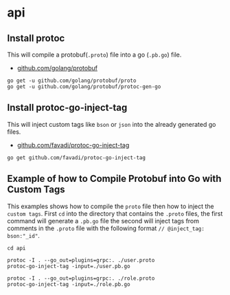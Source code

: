 # api

## Install protoc

This will compile a protobuf(`.proto`) file into a go (`.pb.go`) file.
- [github.com/golang/protobuf](https://github.com/golang/protobuf)

```
go get -u github.com/golang/protobuf/proto
go get -u github.com/golang/protobuf/protoc-gen-go
```

## Install protoc-go-inject-tag

This will inject custom tags like `bson` or `json` into the already generated go files.
- [github.com/favadi/protoc-go-inject-tag](https://github.com/favadi/protoc-go-inject-tag)

```
go get github.com/favadi/protoc-go-inject-tag
```

## Example of how to Compile Protobuf into Go with Custom Tags

This examples shows how to compile the `proto` file then how to inject the `custom tags`. First `cd` into the directory that contains the `.proto` files, the first command will generate a `.pb.go` file the second will inject tags from comments in the `.proto` file with the following format `// @inject_tag: bson:"_id"`.

```
cd api

protoc -I . --go_out=plugins=grpc:. ./user.proto
protoc-go-inject-tag -input=./user.pb.go

protoc -I . --go_out=plugins=grpc:. ./role.proto
protoc-go-inject-tag -input=./role.pb.go
```


